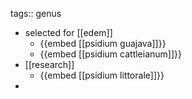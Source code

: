 tags:: genus

- selected for [[edem]]
	- {{embed [[psidium guajava]]}}
	- {{embed [[psidium cattleianum]]}}
- [[research]]
	- {{embed [[psidium littorale]]}}
-